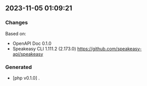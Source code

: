 

## 2023-11-05 01:09:21
### Changes
Based on:
- OpenAPI Doc 0.1.0 
- Speakeasy CLI 1.111.2 (2.173.0) https://github.com/speakeasy-api/speakeasy
### Generated
- [php v0.1.0] .